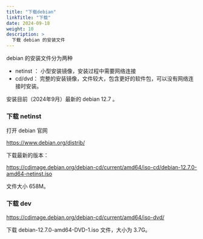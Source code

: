 ```yaml
---
title: "下载debian"
linkTitle: "下载"
date: 2024-09-18
weight: 10
description: >
  下载 debian 的安装文件
---
```


debian 的安装文件分为两种

- netinst ： 小型安装镜像，安装过程中需要网络连接
- cd/dvd： 完整的安装镜像，文件较大，包含更好的软件包，可以没有网络连接时安装。

安装目前（2024年9月）最新的 debian 12.7 。

### 下载 netinst

打开 debian 官网

https://www.debian.org/distrib/

下载最新的版本：

https://cdimage.debian.org/debian-cd/current/amd64/iso-cd/debian-12.7.0-amd64-netinst.iso

文件大小 658M。


### 下载 dev

https://cdimage.debian.org/debian-cd/current/amd64/iso-dvd/

下载 debian-12.7.0-amd64-DVD-1.iso 文件，大小为 3.7G。


